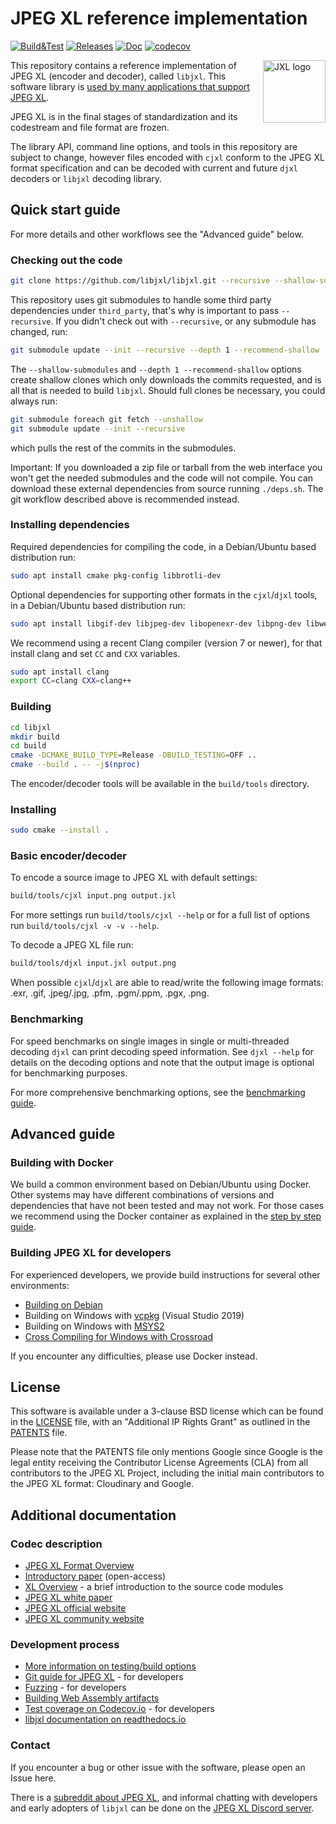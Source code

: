 # JPEG XL reference implementation

[![Build&Test](https://github.com/libjxl/libjxl/actions/workflows/build_test.yml/badge.svg)](
https://github.com/libjxl/libjxl/actions/workflows/build_test.yml)
[![Releases](https://github.com/libjxl/libjxl/actions/workflows/release.yaml/badge.svg)](
https://github.com/libjxl/libjxl/actions/workflows/release.yaml)
[![Doc](https://readthedocs.org/projects/libjxl/badge/?version=latest)](
https://libjxl.readthedocs.io/en/latest/?badge=latest)
[![codecov](https://codecov.io/gh/libjxl/libjxl/branch/main/graph/badge.svg)](
https://codecov.io/gh/libjxl/libjxl)

<img src="doc/jxl.svg" width="100" align="right" alt="JXL logo">

This repository contains a reference implementation of JPEG XL (encoder and
decoder), called `libjxl`. This software library is
[used by many applications that support JPEG XL](doc/software_support.md).

JPEG XL is in the final stages of standardization and its codestream and file format
are frozen.

The library API, command line options, and tools in this repository are subject
to change, however files encoded with `cjxl` conform to the JPEG XL format
specification and can be decoded with current and future `djxl` decoders or
`libjxl` decoding library.

## Quick start guide

For more details and other workflows see the "Advanced guide" below.

### Checking out the code

```bash
git clone https://github.com/libjxl/libjxl.git --recursive --shallow-submodules
```

This repository uses git submodules to handle some third party dependencies
under `third_party`, that's why is important to pass `--recursive`. If you
didn't check out with `--recursive`, or any submodule has changed, run:

```bash
git submodule update --init --recursive --depth 1 --recommend-shallow
```

The `--shallow-submodules` and `--depth 1 --recommend-shallow` options create
shallow clones which only downloads the commits requested, and is all that is
needed to build `libjxl`. Should full clones be necessary, you could always run:

```bash
git submodule foreach git fetch --unshallow
git submodule update --init --recursive
```

which pulls the rest of the commits in the submodules.

Important: If you downloaded a zip file or tarball from the web interface you
won't get the needed submodules and the code will not compile. You can download
these external dependencies from source running `./deps.sh`. The git workflow
described above is recommended instead.

### Installing dependencies

Required dependencies for compiling the code, in a Debian/Ubuntu based
distribution run:

```bash
sudo apt install cmake pkg-config libbrotli-dev
```

Optional dependencies for supporting other formats in the `cjxl`/`djxl` tools,
in a Debian/Ubuntu based distribution run:

```bash
sudo apt install libgif-dev libjpeg-dev libopenexr-dev libpng-dev libwebp-dev
```

We recommend using a recent Clang compiler (version 7 or newer), for that
install clang and set `CC` and `CXX` variables.

```bash
sudo apt install clang
export CC=clang CXX=clang++
```

### Building

```bash
cd libjxl
mkdir build
cd build
cmake -DCMAKE_BUILD_TYPE=Release -DBUILD_TESTING=OFF ..
cmake --build . -- -j$(nproc)
```

The encoder/decoder tools will be available in the `build/tools` directory.

### <a name="installing"></a> Installing

```bash
sudo cmake --install .
```

### Basic encoder/decoder

To encode a source image to JPEG XL with default settings:

```bash
build/tools/cjxl input.png output.jxl
```

For more settings run `build/tools/cjxl --help` or for a full list of options
run `build/tools/cjxl -v -v --help`.

To decode a JPEG XL file run:

```bash
build/tools/djxl input.jxl output.png
```

When possible `cjxl`/`djxl` are able to read/write the following
image formats: .exr, .gif, .jpeg/.jpg, .pfm, .pgm/.ppm, .pgx, .png.

### Benchmarking

For speed benchmarks on single images in single or multi-threaded decoding
`djxl` can print decoding speed information. See `djxl --help` for details
on the decoding options and note that the output image is optional for
benchmarking purposes.

For more comprehensive benchmarking options, see the
[benchmarking guide](doc/benchmarking.md).

## Advanced guide

### Building with Docker

We build a common environment based on Debian/Ubuntu using Docker. Other
systems may have different combinations of versions and dependencies that
have not been tested and may not work. For those cases we recommend using the
Docker container as explained in the
[step by step guide](doc/developing_in_docker.md).

### Building JPEG XL for developers

For experienced developers, we provide build instructions for several other environments:

*   [Building on Debian](doc/developing_in_debian.md)
*   Building on Windows with [vcpkg](doc/developing_in_windows_vcpkg.md) (Visual Studio 2019)
*   Building on Windows with [MSYS2](doc/developing_in_windows_msys.md)
*   [Cross Compiling for Windows with Crossroad](doc/developing_with_crossroad.md)

If you encounter any difficulties, please use Docker instead.

## License

This software is available under a 3-clause BSD license which can be found in
the [LICENSE](LICENSE) file, with an "Additional IP Rights Grant" as outlined in
the [PATENTS](PATENTS) file.

Please note that the PATENTS file only mentions Google since Google is the legal
entity receiving the Contributor License Agreements (CLA) from all contributors
to the JPEG XL Project, including the initial main contributors to the JPEG XL
format: Cloudinary and Google.

## Additional documentation

### Codec description

*   [JPEG XL Format Overview](doc/format_overview.md)
*   [Introductory paper](https://www.spiedigitallibrary.org/proceedings/Download?fullDOI=10.1117%2F12.2529237) (open-access)
*   [XL Overview](doc/xl_overview.md) - a brief introduction to the source code modules
*   [JPEG XL white paper](https://ds.jpeg.org/whitepapers/jpeg-xl-whitepaper.pdf)
*   [JPEG XL official website](https://jpeg.org/jpegxl)
*   [JPEG XL community website](https://jpegxl.info)

### Development process

*   [More information on testing/build options](doc/building_and_testing.md)
*   [Git guide for JPEG XL](doc/developing_in_github.md) - for developers
*   [Fuzzing](doc/fuzzing.md) - for developers
*   [Building Web Assembly artifacts](doc/building_wasm.md)
*   [Test coverage on Codecov.io](https://app.codecov.io/gh/libjxl/libjxl) - for
    developers
*   [libjxl documentation on readthedocs.io](https://libjxl.readthedocs.io/)

### Contact

If you encounter a bug or other issue with the software, please open an Issue here.

There is a [subreddit about JPEG XL](https://www.reddit.com/r/jpegxl/), and
informal chatting with developers and early adopters of `libjxl` can be done on the
[JPEG XL Discord server](https://discord.gg/DqkQgDRTFu).
